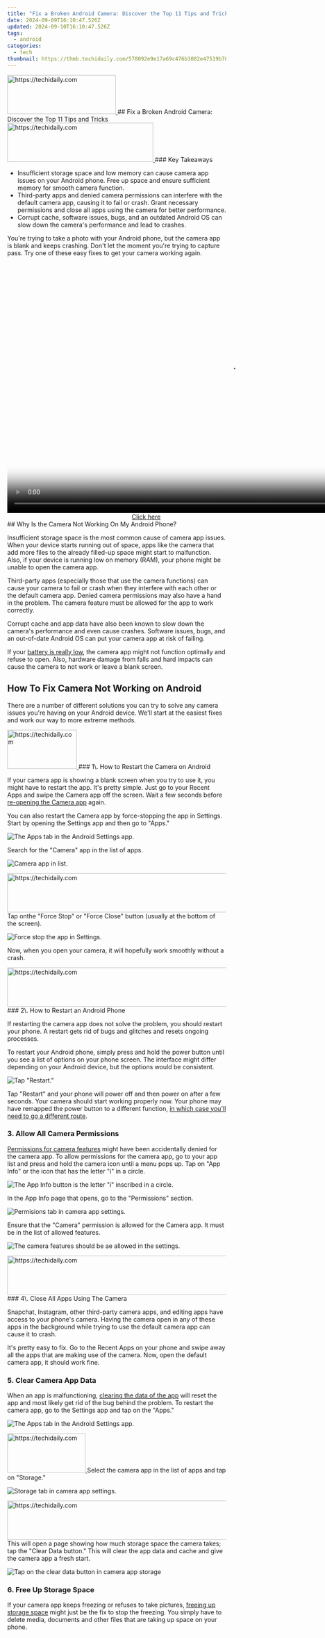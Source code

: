 ```yaml
---
title: "Fix a Broken Android Camera: Discover the Top 11 Tips and Tricks"
date: 2024-09-09T16:10:47.526Z
updated: 2024-09-10T16:10:47.526Z
tags:
  - android
categories:
  - tech
thumbnail: https://thmb.techidaily.com/578092e9e17a69c476b3082e47519b7819155a500c43a741b28a10c98f28c4a5.jpg
---
```


<!-- affiliate ads begin -->
<a href="https://aligracehair.sjv.io/c/5597632/2115914/19272" target="_top" id="2115914">
  <img src="//a.impactradius-go.com/display-ad/19272-2115914" border="0" alt="https://techidaily.com" width="250" height="90"/>
</a>
<img height="0" width="0" src="https://aligracehair.sjv.io/i/5597632/2115914/19272" style="position:absolute;visibility:hidden;" border="0" />
<!-- affiliate ads end -->
## Fix a Broken Android Camera: Discover the Top 11 Tips and Tricks

<!-- affiliate ads begin -->
<a href="https://aligracehair.sjv.io/c/5597632/2135358/19272" target="_top" id="2135358">
  <img src="//a.impactradius-go.com/display-ad/19272-2135358" border="0" alt="https://techidaily.com" width="336" height="90"/>
</a>
<img height="0" width="0" src="https://aligracehair.sjv.io/i/5597632/2135358/19272" style="position:absolute;visibility:hidden;" border="0" />
<!-- affiliate ads end -->
### Key Takeaways

* Insufficient storage space and low memory can cause camera app issues on your Android phone. Free up space and ensure sufficient memory for smooth camera function.
* Third-party apps and denied camera permissions can interfere with the default camera app, causing it to fail or crash. Grant necessary permissions and close all apps using the camera for better performance.
* Corrupt cache, software issues, bugs, and an outdated Android OS can slow down the camera's performance and lead to crashes.

 You're trying to take a photo with your Android phone, but the camera app is blank and keeps crashing. Don't let the moment you're trying to capture pass. Try one of these easy fixes to get your camera working again.

<!-- affiliate ads begin -->
<span id="1155462">
					<video width="1024" height="576" style="cursor:pointer"
           poster="//a.impactradius-go.com/display-clicktoplayimage/1155462.png"
           onclick="if(!this.playClicked){this.play();this.setAttribute('controls',true);this.playClicked=true;}">
	   <source src="//a.impactradius-go.com/display-ad/14559-1155462">
	   <img src="//a.impactradius-go.com/display-clicktoplayimage/1155462.png" style="border: none; height: 100%; width: 100%; object-fit: contain">
	</video>
	<div style="width:640px;text-align:center"><a href="javascript:window.open(decodeURIComponent('https%3A%2F%2Fpropmoneyinc.pxf.io%2Fc%2F5597632%2F1155462%2F14559'), '_blank');void(0);">Click here</a></div>
</span>
<img height="0" width="0" src="https://imp.pxf.io/i/5597632/1155462/14559" style="position:absolute;visibility:hidden;" border="0" />
<!-- affiliate ads end -->
##  Why Is the Camera Not Working On My Android Phone?

 Insufficient storage space is the most common cause of camera app issues. When your device starts running out of space, apps like the camera that add more files to the already filled-up space might start to malfunction. Also, if your device is running low on memory (RAM), your phone might be unable to open the camera app.

 Third-party apps (especially those that use the camera functions) can cause your camera to fail or crash when they interfere with each other or the default camera app. Denied camera permissions may also have a hand in the problem. The camera feature must be allowed for the app to work correctly.

 Corrupt cache and app data have also been known to slow down the camera's performance and even cause crashes. Software issues, bugs, and an out-of-date Android OS can put your camera app at risk of failing.

 If your [battery is really low](https://hardware-updates.techidaily.com/installing-intels-management-engine-drivers-on-windows-11817-complete-tutorial/), the camera app might not function optimally and refuse to open. Also, hardware damage from falls and hard impacts can cause the camera to not work or leave a blank screen.

##  How To Fix Camera Not Working on Android

 There are a number of different solutions you can try to solve any camera issues you're having on your Android device. We'll start at the easiest fixes and work our way to more extreme methods.

<!-- affiliate ads begin -->
<a href="https://review-au.sjv.io/c/5597632/2098700/14409" target="_top" id="2098700">
  <img src="//a.impactradius-go.com/display-ad/14409-2098700" border="0" alt="https://techidaily.com" width="160" height="90"/>
</a>
<img height="0" width="0" src="https://review-au.sjv.io/i/5597632/2098700/14409" style="position:absolute;visibility:hidden;" border="0" />
<!-- affiliate ads end -->
###  1\. How to Restart the Camera on Android

 If your camera app is showing a blank screen when you try to use it, you might have to restart the app. It's pretty simple. Just go to your Recent Apps and swipe the Camera app off the screen. Wait a few seconds before [re-opening the Camera app](https://sound-issues.techidaily.com/effective-techniques-to-restore-audio-functionality-in-conexant-smartaudio-hd-devices-compatible-with-windows/) again.

 You can also restart the Camera app by force-stopping the app in Settings. Start by opening the Settings app and then go to "Apps."

![The Apps tab in the Android Settings app.](https://static1.howtogeekimages.com/wordpress/wp-content/uploads/2023/10/apps-in-settings.png) 

 Search for the "Camera" app in the list of apps.

![Camera app in list.](https://static1.howtogeekimages.com/wordpress/wp-content/uploads/2023/10/camera-app-in-list-of-app-settings.png) 

<!-- affiliate ads begin -->
<a href="https://appsumo.8odi.net/c/5597632/2130890/7443" target="_top" id="2130890">
  <img src="//a.impactradius-go.com/display-ad/7443-2130890" border="0" alt="https://techidaily.com" width="728" height="90"/>
</a>
<img height="0" width="0" src="https://appsumo.8odi.net/i/5597632/2130890/7443" style="position:absolute;visibility:hidden;" border="0" />
<!-- affiliate ads end -->
 Tap onthe "Force Stop" or "Force Close" button (usually at the bottom of the screen).

![Force stop the app in Settings.](https://static1.howtogeekimages.com/wordpress/wp-content/uploads/2023/10/force-stop-app-in-settings.png) 

 Now, when you open your camera, it will hopefully work smoothly without a crash.

<!-- affiliate ads begin -->
<a href="https://appsumo.8odi.net/c/5597632/2129741/7443" target="_top" id="2129741">
  <img src="//a.impactradius-go.com/display-ad/7443-2129741" border="0" alt="https://techidaily.com" width="728" height="90"/>
</a>
<img height="0" width="0" src="https://appsumo.8odi.net/i/5597632/2129741/7443" style="position:absolute;visibility:hidden;" border="0" />
<!-- affiliate ads end -->
###  2\. How to Restart an Android Phone

 If restarting the camera app does not solve the problem, you should restart your phone. A restart gets rid of bugs and glitches and resets ongoing processes.

 To restart your Android phone, simply press and hold the power button until you see a list of options on your phone screen. The interface might differ depending on your Android device, but the options would be consistent.

![Tap "Restart."](https://static1.howtogeekimages.com/wordpress/wp-content/uploads/2023/09/screenshot_20230920_164723_nova-launcher.jpg) 

 Tap "Restart" and your phone will power off and then power on after a few seconds. Your camera should start working properly now. Your phone may have remapped the power button to a different function, [in which case you'll need to go a different route](https://location-fake.techidaily.com/3utools-virtual-location-not-working-on-apple-iphone-8-fix-now-drfone-by-drfone-virtual-ios/).

###  3\. Allow All Camera Permissions

[Permissions for camera features](https://fox-hovers.techidaily.com/2024-approved-prime-gopro-movie-maker-list/) might have been accidentally denied for the camera app. To allow permissions for the camera app, go to your app list and press and hold the camera icon until a menu pops up. Tap on "App Info" or the icon that has the letter "i" in a circle.

![The App Info button is the letter "i" inscribed in a circle.](https://static1.howtogeekimages.com/wordpress/wp-content/uploads/2023/10/app-info-button-camera-1.png) 

 In the App Info page that opens, go to the "Permissions" section.

![Permisions tab in camera app settings.](https://static1.howtogeekimages.com/wordpress/wp-content/uploads/2023/10/permisions-in-camera-app-settings.png) 

 Ensure that the "Camera" permission is allowed for the Camera app. It must be in the list of allowed features.

![The camera features should be ae allowed in the settings.](https://static1.howtogeekimages.com/wordpress/wp-content/uploads/2023/10/camera-app-permissions-allowed.png) 

<!-- affiliate ads begin -->
<a href="https://unicoeye.pxf.io/c/5597632/2134243/18498" target="_top" id="2134243">
  <img src="//a.impactradius-go.com/display-ad/18498-2134243" border="0" alt="https://techidaily.com" width="728" height="90"/>
</a>
<img height="0" width="0" src="https://unicoeye.pxf.io/i/5597632/2134243/18498" style="position:absolute;visibility:hidden;" border="0" />
<!-- affiliate ads end -->
###  4\. Close All Apps Using The Camera

 Snapchat, Instagram, other third-party camera apps, and editing apps have access to your phone's camera. Having the camera open in any of these apps in the background while trying to use the default camera app can cause it to crash.

 It's pretty easy to fix. Go to the Recent Apps on your phone and swipe away all the apps that are making use of the camera. Now, open the default camera app, it should work fine.

###  5\. Clear Camera App Data

 When an app is malfunctioning, [clearing the data of the app](https://fox-hovers.techidaily.com/2024-approved-prime-gopro-movie-maker-list/) will reset the app and most likely get rid of the bug behind the problem. To restart the camera app, go to the Settings app and tap on the "Apps."

![The Apps tab in the Android Settings app.](https://static1.howtogeekimages.com/wordpress/wp-content/uploads/2023/10/apps-in-settings.png) 

<!-- affiliate ads begin -->
<a href="https://aligracehair.sjv.io/c/5597632/2135397/19272" target="_top" id="2135397">
  <img src="//a.impactradius-go.com/display-ad/19272-2135397" border="0" alt="https://techidaily.com" width="180" height="90"/>
</a>
<img height="0" width="0" src="https://aligracehair.sjv.io/i/5597632/2135397/19272" style="position:absolute;visibility:hidden;" border="0" />
<!-- affiliate ads end -->
 Select the camera app in the list of apps and tap on "Storage."

![Storage tab in camera app settings.](https://static1.howtogeekimages.com/wordpress/wp-content/uploads/2023/10/storage-in-camera-app-settings.png) 

<!-- affiliate ads begin -->
<a href="https://aidotcom.pxf.io/c/5597632/2134500/19576" target="_top" id="2134500">
  <img src="//a.impactradius-go.com/display-ad/19576-2134500" border="0" alt="https://techidaily.com" width="600" height="90"/>
</a>
<img height="0" width="0" src="https://aidotcom.pxf.io/i/5597632/2134500/19576" style="position:absolute;visibility:hidden;" border="0" />
<!-- affiliate ads end -->
 This will open a page showing how much storage space the camera takes; tap the "Clear Data button." This will clear the app data and cache and give the camera app a fresh start.

![Tap on the clear data button in camera app storage](https://static1.howtogeekimages.com/wordpress/wp-content/uploads/2023/10/clear-data-in-camera-app-storage.png) 

###  6\. Free Up Storage Space

 If your camera app keeps freezing or refuses to take pictures, [freeing up storage space](https://facebook-video-share.techidaily.com/updated-expert-tips-for-youtube-channel-aesthetics-finding-optimal-sizes/) might just be the fix to stop the freezing. You simply have to delete media, documents and other files that are taking up space on your phone.

<!-- affiliate ads begin -->
<span id="1899850">
					<video width="486" height="864" style="cursor:pointer"
           poster="//a.impactradius-go.com/display-clicktoplayimage/1899850.png"
           onclick="if(!this.playClicked){this.play();this.setAttribute('controls',true);this.playClicked=true;}">
	   <source src="//a.impactradius-go.com/display-ad/14483-1899850">
	   <img src="//a.impactradius-go.com/display-clicktoplayimage/1899850.png" style="border: none; height: 100%; width: 100%; object-fit: contain">
	</video>
	<div style="width:304px;text-align:center"><a href="javascript:window.open(decodeURIComponent('https%3A%2F%2Felectronicx.pxf.io%2Fc%2F5597632%2F1899850%2F14483'), '_blank');void(0);">Click here</a></div>
</span>
<img height="0" width="0" src="https://imp.pxf.io/i/5597632/1899850/14483" style="position:absolute;visibility:hidden;" border="0" />
<!-- affiliate ads end -->
###  7\. How to Fix Blurry Pictures on Android

![The camera on the iPhone 15.](https://static1.howtogeekimages.com/wordpress/wp-content/uploads/2023/10/53213583784_476e3c28ab_o.jpg) 

<!-- affiliate ads begin -->
<a href="https://ephamedtechinc.pxf.io/c/5597632/2137221/26400" target="_top" id="2137221">
  <img src="//a.impactradius-go.com/display-ad/26400-2137221" border="0" alt="https://techidaily.com" width="728" height="90"/>
</a>
<img height="0" width="0" src="https://ephamedtechinc.pxf.io/i/5597632/2137221/26400" style="position:absolute;visibility:hidden;" border="0" />
<!-- affiliate ads end -->
Corbin Davenport / How-To Geek  
  
 You can fix blurry pictures in your camera by cleaning smudges or dirt on your lens with a clean soft cloth. You should also make sure to tap the screen to focus on the subject of your picture before capturing it. This would help you get clear focused pictures.

<!-- affiliate ads begin -->
<span id="1993652">
					<video width="576" height="240" style="cursor:pointer"
           poster="//a.impactradius-go.com/display-clicktoplayimage/1993652.png"
           onclick="if(!this.playClicked){this.play();this.setAttribute('controls',true);this.playClicked=true;}">
	   <source src="//a.impactradius-go.com/display-ad/22993-1993652">
	   <img src="//a.impactradius-go.com/display-clicktoplayimage/1993652.png" style="border: none; height: 100%; width: 100%; object-fit: contain">
	</video>
	<div style="width:360px;text-align:center"><a href="javascript:window.open(decodeURIComponent('https%3A%2F%2Fhomestyler.sjv.io%2Fc%2F5597632%2F1993652%2F22993'), '_blank');void(0);">Click here</a></div>
</span>
<img height="0" width="0" src="https://imp.pxf.io/i/5597632/1993652/22993" style="position:absolute;visibility:hidden;" border="0" />
<!-- affiliate ads end -->
###  8\. Carry Out A Software Update

 Keep your phone running smoothly by [staying up-to-date with the latest software](https://common-error.techidaily.com/simple-solutions-troubleshooting-and-enhancing-your-file-explorer-on-windows-11/). To update your Android OS, open the Settings app and tap on "Software Update." You may need to go to "System" first.

![A screenshot of the Software Update tab in Settings](https://static1.howtogeekimages.com/wordpress/wp-content/uploads/2023/09/software-update-in-settings.png) 

 Tap on the "Download and Install" or "Check Now" option.

![A screenshot of the download and Install tab.](https://static1.howtogeekimages.com/wordpress/wp-content/uploads/2023/09/download-and-install-button.png) 

 If there is an update available, tap on the blue download button at the bottom of the screen to begin the update.

![Screenshot showing blue download button software updates.](https://static1.howtogeekimages.com/wordpress/wp-content/uploads/2023/10/blue-download-button-software-updates.png) 

<!-- affiliate ads begin -->
<span id="1982462">
					<video width="576" height="240" style="cursor:pointer"
           poster="//a.impactradius-go.com/display-clicktoplayimage/1982462.png"
           onclick="if(!this.playClicked){this.play();this.setAttribute('controls',true);this.playClicked=true;}">
	   <source src="//a.impactradius-go.com/display-ad/22993-1982462">
	   <img src="//a.impactradius-go.com/display-clicktoplayimage/1982462.png" style="border: none; height: 100%; width: 100%; object-fit: contain">
	</video>
	<div style="width:360px;text-align:center"><a href="javascript:window.open(decodeURIComponent('https%3A%2F%2Fhomestyler.sjv.io%2Fc%2F5597632%2F1982462%2F22993'), '_blank');void(0);">Click here</a></div>
</span>
<img height="0" width="0" src="https://imp.pxf.io/i/5597632/1982462/22993" style="position:absolute;visibility:hidden;" border="0" />
<!-- affiliate ads end -->
 This update will potentially clear out the bug causing the problem, and you will be able to take pictures with the camera app again.

###  9\. Install a Third Party Android Camera

 If your default camera is still not working, installing a third-party camera app might be the fix. There are various camera apps available with unique features and functionalities.

 Ensure that you only install these apps from trusted sources like the Google Play Store so that you don't open your phone up to malware and viruses. Apps like [Cymera](https://www.anrdoezrs.net/links/3607085/type/dlg/sid/UUhtgUeUpU2000728/https://play.google.com/store/apps/details?id=com.cyworld.camera), [Relens](https://www.anrdoezrs.net/links/3607085/type/dlg/sid/UUhtgUeUpU2000728/https://play.google.com/store/apps/details?id=com.accordion.pro.camera), and [Open Camera](https://www.anrdoezrs.net/links/3607085/type/dlg/sid/UUhtgUeUpU2000728/https://play.google.com/store/apps/details?id=net.sourceforge.opencamera) are ideal alternatives for the default camera. All you need to do is to download them and start using them to take pictures and videos.

<!-- affiliate ads begin -->
<span id="1265663">
					<video width="240" height="200" style="cursor:pointer"
           poster="//a.impactradius-go.com/display-clicktoplayimage/1265663.png"
           onclick="if(!this.playClicked){this.play();this.setAttribute('controls',true);this.playClicked=true;}">
	   <source src="//a.impactradius-go.com/display-ad/4482-1265663">
	   <img src="//a.impactradius-go.com/display-clicktoplayimage/1265663.png" style="border: none; height: 100%; width: 100%; object-fit: contain">
	</video>
	<div style="width:150px;text-align:center"><a href="javascript:window.open(decodeURIComponent('https%3A%2F%2Fmartinic.evyy.net%2Fc%2F5597632%2F1265663%2F4482'), '_blank');void(0);">Click here</a></div>
</span>
<img height="0" width="0" src="https://imp.pxf.io/i/5597632/1265663/4482" style="position:absolute;visibility:hidden;" border="0" />
<!-- affiliate ads end -->
###  10\. Factory Reset Your Phone

 A factory reset is an extreme action. It clears all your data, media, and apps from your phone permanently and returns it to its default settings. Since this will return your camera app to how it was when the phone was brand new, it should resolve any problems that have occurred since.

 To factory reset your phone, go to the Settings app. Navigate to General Management/System > Reset > Factory Data Reset. Check out our [guide on how to factory reset Android phones](https://apple-account.techidaily.com/in-2024-how-to-get-the-apple-id-verification-code-from-apple-iphone-14-in-the-best-ways-by-drfone-ios/) for detailed steps.

###  11\. Take Your Device For Repair

 If all these fixes fail, it is very likely that the issue is a hardware problem. You can try to get your device fixed at an authorized repair center but be prepared to pay for it. A critical issue with the camera could be expensive to repair—if it _can_ be repaired. Your best alternative, unfortuneately, is to cut your loses and buy a [new Android phone with a great camera](https://blog-min.techidaily.com/how-to-restore-deleted-infinix-hot-30-5g-pictures-an-easy-method-explained-by-fonelab-android-recover-pictures/).

<ins class="adsbygoogle"
     style="display:block"
     data-ad-format="autorelaxed"
     data-ad-client="ca-pub-7571918770474297"
     data-ad-slot="1223367746"></ins>



<ins class="adsbygoogle"
     style="display:block"
     data-ad-client="ca-pub-7571918770474297"
     data-ad-slot="8358498916"
     data-ad-format="auto"
     data-full-width-responsive="true"></ins>


